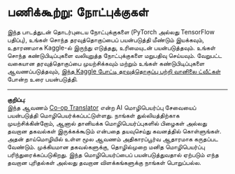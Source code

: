<!--
CO_OP_TRANSLATOR_METADATA:
{
  "original_hash": "47f7d3c6a5373543e051e4d1140ce898",
  "translation_date": "2025-10-11T11:45:40+00:00",
  "source_file": "lessons/5-NLP/16-RNN/assignment.md",
  "language_code": "ta"
}
-->
# பணிக்கூற்று: நோட்புக்குகள்

இந்த பாடத்துடன் தொடர்புடைய நோட்புக்குகளை (PyTorch அல்லது TensorFlow பதிப்பு), உங்கள் சொந்த தரவுத்தொகுப்பைப் பயன்படுத்தி மீண்டும் இயக்கவும், உதாரணமாக Kaggle-ல் இருந்து எடுத்தது, உரிமையுடன் பயன்படுத்தவும். உங்கள் சொந்த கண்டுபிடிப்புகளை வலியுறுத்த நோட்புக்குகளை மறுபதிவு செய்யவும். வேறுபட்ட வகையான தரவுத்தொகுப்பை முயற்சிக்கவும் மற்றும் உங்கள் கண்டுபிடிப்புகளை ஆவணப்படுத்தவும், [இந்த Kaggle போட்டி தரவுத்தொகுப்பு பற்றி வானிலை ட்வீட்கள்](https://www.kaggle.com/competitions/crowdflower-weather-twitter/data?select=train.csv) போன்ற உரை பயன்படுத்தி.

---

**குறிப்பு**:  
இந்த ஆவணம் [Co-op Translator](https://github.com/Azure/co-op-translator) என்ற AI மொழிபெயர்ப்பு சேவையைப் பயன்படுத்தி மொழிபெயர்க்கப்பட்டுள்ளது. நாங்கள் துல்லியத்திற்காக முயற்சிக்கின்றோம், ஆனால் தானியக்க மொழிபெயர்ப்புகளில் பிழைகள் அல்லது தவறான தகவல்கள் இருக்கக்கூடும் என்பதை தயவுசெய்து கவனத்தில் கொள்ளுங்கள். அதன் தாய்மொழியில் உள்ள மூல ஆவணம் அதிகாரப்பூர்வ ஆதாரமாக கருதப்பட வேண்டும். முக்கியமான தகவல்களுக்கு, தொழில்முறை மனித மொழிபெயர்ப்பு பரிந்துரைக்கப்படுகிறது. இந்த மொழிபெயர்ப்பைப் பயன்படுத்துவதால் ஏற்படும் எந்த தவறான புரிதல்கள் அல்லது தவறான விளக்கங்களுக்கு நாங்கள் பொறுப்பல்ல.